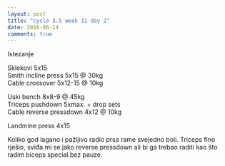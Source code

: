 ```yaml
---
layout: post
title: "cycle 3.5 week 11 day 2"
date: 2016-06-14
comments: true
---
```


Istezanje

Sklekovi 5x15  
Smith incline press 5x15 @ 30kg   
Cable crossover 5x12-15 @ 10kg  

Uski bench 8x8-9 @ 45kg   
Triceps pushdown 5xmax. + drop sets    
Cable reverse pressdown 4x12 @ 10kg  

Landmine press 4x15  

Koliko god lagano i pažljivo radio prsa rame svejedno boli. Triceps fino rješio, sviđa mi se jako reverse pressdown ali bi ga trebao raditi kao što radim biceps special bez pauze.  
